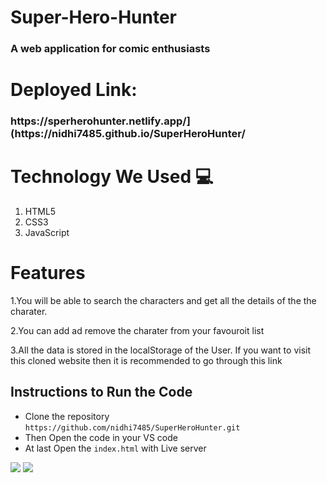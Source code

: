 # Super-Hero-Hunter
<h3>A web application for comic enthusiasts

# Deployed Link:

<h3>https://sperherohunter.netlify.app/](https://nidhi7485.github.io/SuperHeroHunter/</h3> 

# Technology We Used :computer: 
1. HTML5
2. CSS3
3. JavaScript

# Features
1.You will be able to search the characters and get all the details of the the charater.

2.You can add ad remove the charater from your favouroit list 

3.All the data is stored in the localStorage of the User.
If you want to visit this cloned website then it is recommended to go through this link 

## Instructions to Run the Code 

- Clone the repository `https://github.com/nidhi7485/SuperHeroHunter.git`
- Then Open the code in your VS code
- At last Open the `index.html` with Live server

 <img src="https://miro.medium.com/max/1400/1*kbYAXLvvgmO9dfzNPsl-zQ.png">
  
 
  
  <img src="https://miro.medium.com/max/1400/1*R8H3fpYQ9r2IeiHRBgAu3g.png">
